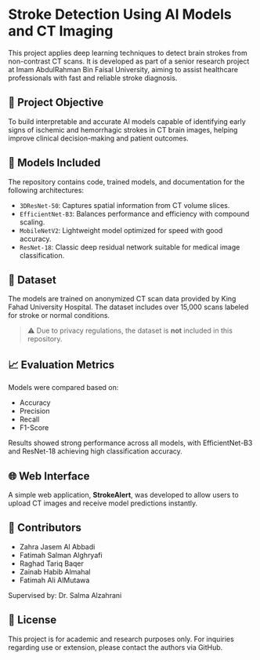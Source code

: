 # Stroke Detection Using AI Models and CT Imaging

This project applies deep learning techniques to detect brain strokes from non-contrast CT scans. It is developed as part of a senior research project at Imam AbdulRahman Bin Faisal University, aiming to assist healthcare professionals with fast and reliable stroke diagnosis.

## 📌 Project Objective

To build interpretable and accurate AI models capable of identifying early signs of ischemic and hemorrhagic strokes in CT brain images, helping improve clinical decision-making and patient outcomes.

## 🧠 Models Included

The repository contains code, trained models, and documentation for the following architectures:

- `3DResNet-50`: Captures spatial information from CT volume slices.
- `EfficientNet-B3`: Balances performance and efficiency with compound scaling.
- `MobileNetV2`: Lightweight model optimized for speed with good accuracy.
- `ResNet-18`: Classic deep residual network suitable for medical image classification.

## 🧪 Dataset

The models are trained on anonymized CT scan data provided by King Fahad University Hospital. The dataset includes over 15,000 scans labeled for stroke or normal conditions.

> ⚠️ Due to privacy regulations, the dataset is **not** included in this repository.

## 📈 Evaluation Metrics

Models were compared based on:
- Accuracy
- Precision
- Recall
- F1-Score

Results showed strong performance across all models, with EfficientNet-B3 and ResNet-18 achieving high classification accuracy.

## 🌐 Web Interface

A simple web application, **StrokeAlert**, was developed to allow users to upload CT images and receive model predictions instantly.

## 👥 Contributors

- Zahra Jasem Al Abbadi
- Fatimah Salman Alghryafi
- Raghad Tariq Baqer
- Zainab Habib Almahal
- Fatimah Ali AlMutawa

Supervised by: Dr. Salma Alzahrani

## 📄 License

This project is for academic and research purposes only. For inquiries regarding use or extension, please contact the authors via GitHub.

